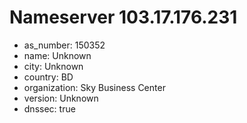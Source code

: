 # Nameserver 103.17.176.231

* as_number: 150352
* name: Unknown
* city: Unknown
* country: BD
* organization: Sky Business Center
* version: Unknown
* dnssec: true
